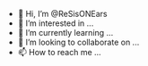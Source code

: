 - 👋 Hi, I’m @ReSisONEars
- 👀 I’m interested in ...
- 🌱 I’m currently learning ...
- 💞️ I’m looking to collaborate on ...
- 📫 How to reach me ...

<!---
ReSisONEars/ReSisONEars is a ✨ special ✨ repository because its `README.md` (this file) appears on your GitHub profile.
You can click the Preview link to take a look at your changes.
--->

